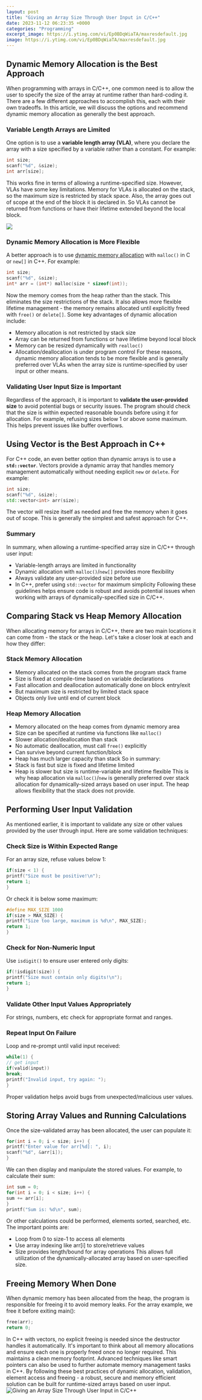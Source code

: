 ```yaml
---
layout: post
title: "Giving an Array Size Through User Input in C/C++"
date: 2023-11-12 06:23:35 +0000
categories: "Programming"
excerpt_image: https://i.ytimg.com/vi/Ep0BDqWiaTA/maxresdefault.jpg
image: https://i.ytimg.com/vi/Ep0BDqWiaTA/maxresdefault.jpg
---
```


## Dynamic Memory Allocation is the Best Approach
When programming with arrays in C/C++, one common need is to allow the user to specify the size of the array at runtime rather than hard-coding it. There are a few different approaches to accomplish this, each with their own tradeoffs. In this article, we will discuss the options and recommend dynamic memory allocation as generally the best approach.
### Variable Length Arrays are Limited 
One option is to use a **variable length array (VLA)**, where you declare the array with a size specified by a variable rather than a constant. For example:
```c++
int size; 
scanf("%d", &size);
int arr[size];
```
This works fine in terms of allowing a runtime-specified size. However, VLAs have some key limitations. Memory for VLAs is allocated on the stack, so the maximum size is restricted by stack space. Also, the array goes out of scope at the end of the block it is declared in. So VLAs cannot be returned from functions or have their lifetime extended beyond the local block.

![](https://i.ytimg.com/vi/5nyMb7hJ7Xs/maxresdefault.jpg)
### Dynamic Memory Allocation is More Flexible
A better approach is to use [dynamic memory allocation](https://store.fi.io.vn/chihuahuas-lover-santa-claus-christmas-dogs-pajamas-153-chihuahua-dog) with `malloc()` in C or `new[]` in C++. For example:
```c++ 
int size;
scanf("%d", &size);
int* arr = (int*) malloc(size * sizeof(int));
```
Now the memory comes from the heap rather than the stack. This eliminates the size restrictions of the stack. It also allows more flexible lifetime management - the memory remains allocated until explicitly freed with `free()` or `delete[]`. 
Some key advantages of dynamic allocation include:
- Memory allocation is not restricted by stack size
- Array can be returned from functions or have lifetime beyond local block  
- Memory can be resized dynamically with `realloc()`
- Allocation/deallocation is under program control
For these reasons, dynamic memory allocation tends to be more flexible and is generally preferred over VLAs when the array size is runtime-specified by user input or other means.
### Validating User Input Size is Important
Regardless of the approach, it is important to **validate the user-provided size** to avoid potential bugs or security issues. The program should check that the size is within expected reasonable bounds before using it for allocation. For example, refusing sizes below 1 or above some maximum. This helps prevent issues like buffer overflows.
## Using Vector is the Best Approach in C++
For C++ code, an even better option than dynamic arrays is to use a **`std::vector`**. Vectors provide a dynamic array that handles memory management automatically without needing explicit `new` or `delete`. For example:
```c++
int size;
scanf("%d", &size); 
std::vector<int> arr(size);
```
The vector will resize itself as needed and free the memory when it goes out of scope. This is generally the simplest and safest approach for C++.
### Summary
In summary, when allowing a runtime-specified array size in C/C++ through user input:
- Variable-length arrays are limited in functionality 
- Dynamic allocation with `malloc()`/`new[]` provides more flexibility
- Always validate any user-provided size before use
- In C++, prefer using `std::vector` for maximum simplicity
Following these guidelines helps ensure code is robust and avoids potential issues when working with arrays of dynamically-specified size in C/C++.
## Comparing Stack vs Heap Memory Allocation
When allocating memory for arrays in C/C++, there are two main locations it can come from - the stack or the heap. Let's take a closer look at each and how they differ:
### Stack Memory Allocation
- Memory allocated on the stack comes from the program stack frame
- Size is fixed at compile-time based on variable declarations 
- Fast allocation and deallocation automatically done on block entry/exit
- But maximum size is restricted by limited stack space
- Objects only live until end of current block
### Heap Memory Allocation 
- Memory allocated on the heap comes from dynamic memory area
- Size can be specified at runtime via functions like `malloc()`
- Slower allocation/deallocation than stack 
- No automatic deallocation, must call `free()` explicitly
- Can survive beyond current function/block
- Heap has much larger capacity than stack
So in summary:
- Stack is fast but size is fixed and lifetime limited  
- Heap is slower but size is runtime-variable and lifetime flexible
This is why heap allocation via `malloc()`/`new` is generally preferred over stack allocation for dynamically-sized arrays based on user input. The heap allows flexibility that the stack does not provide.
## Performing User Input Validation
As mentioned earlier, it is important to validate any size or other values provided by the user through input. Here are some validation techniques:
### Check Size is Within Expected Range
For an array size, refuse values below 1:
```c++
if(size < 1) {
printf("Size must be positive!\n");
return 1; 
}
```
Or check it is below some maximum:
```c++ 
#define MAX_SIZE 1000
if(size > MAX_SIZE) {
printf("Size too large, maximum is %d\n", MAX_SIZE);
return 1;
}
```
### Check for Non-Numeric Input
Use `isdigit()` to ensure user entered only digits:
```c++
if(!isdigit(size)) {
printf("Size must contain only digits!\n");
return 1;
} 
```
### Validate Other Input Values Appropriately
For strings, numbers, etc check for appropriate format and ranges.
### Repeat Input On Failure
Loop and re-prompt until valid input received:
```c++
while(1) {
// get input
if(valid(input))
break;
printf("Invalid input, try again: ");
}
```
Proper validation helps avoid bugs from unexpected/malicious user values.
## Storing Array Values and Running Calculations
Once the size-validated array has been allocated, the user can populate it:
```c++
for(int i = 0; i < size; i++) {
printf("Enter value for arr[%d]: ", i);
scanf("%d", &arr[i]);
}
```
We can then display and manipulate the stored values. For example, to calculate their sum:
```c++ 
int sum = 0;
for(int i = 0; i < size; i++) {
sum += arr[i];
}
printf("Sum is: %d\n", sum);
```
Or other calculations could be performed, elements sorted, searched, etc. 
The important points are:
- Loop from 0 to size-1 to access all elements
- Use array indexing like arr[i] to store/retrieve values  
- Size provides length/bound for array operations
This allows full utilization of the dynamically-allocated array based on user-specified size.
## Freeing Memory When Done
When dynamic memory has been allocated from the heap, the program is responsible for freeing it to avoid memory leaks.
For the array example, we free it before exiting main():
```c++
free(arr);
return 0; 
```
In C++ with vectors, no explicit freeing is needed since the destructor handles it automatically.
It's important to think about all memory allocations and ensure each one is properly freed once no longer required. This maintains a clean memory footprint.
Advanced techniques like smart pointers can also be used to further automate memory management tasks in C++.
By following these best practices of dynamic allocation, validation, element access and freeing - a robust, secure and memory efficient solution can be built for runtime-sized arrays based on user input.
![Giving an Array Size Through User Input in C/C++](https://i.ytimg.com/vi/Ep0BDqWiaTA/maxresdefault.jpg)